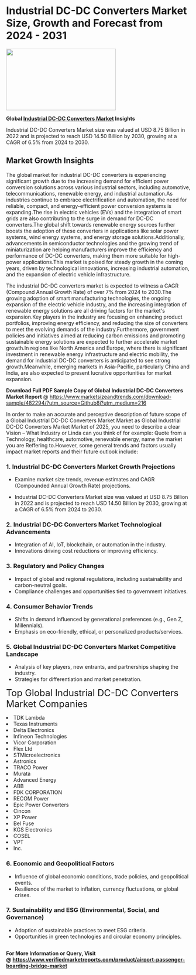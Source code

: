<H1>Industrial DC-DC Converters Market Size, Growth and Forecast from 2024 - 2031</H1><img class="aligncenter size-medium wp-image-584254" src="https://thirdeyenews.in/wp-content/uploads/2024/09/Global-Market-Research-300x168.jpeg" alt="" width="300" height="168" /><p><strong>Global&nbsp;<a href="https://www.marketsizeandtrends.com/download-sample/482294/?utm_source=Github8j?utm_medium=216">Industrial DC-DC Converters Market</a> Insights</strong></p><p>Industrial DC-DC Converters Market size was valued at USD 8.75 Billion in 2022 and is projected to reach USD 14.50 Billion by 2030, growing at a CAGR of 6.5% from 2024 to 2030.</p><p><h2>Market Growth Insights</h2> <p>The global market for industrial DC-DC converters is experiencing significant growth due to the increasing demand for efficient power conversion solutions across various industrial sectors, including automotive, telecommunications, renewable energy, and industrial automation.As industries continue to embrace electrification and automation, the need for reliable, compact, and energy-efficient power conversion systems is expanding.The rise in electric vehicles (EVs) and the integration of smart grids are also contributing to the surge in demand for DC-DC converters.The global shift towards renewable energy sources further boosts the adoption of these converters in applications like solar power systems, wind energy systems, and energy storage solutions.Additionally, advancements in semiconductor technologies and the growing trend of miniaturization are helping manufacturers improve the efficiency and performance of DC-DC converters, making them more suitable for high-power applications.This market is poised for steady growth in the coming years, driven by technological innovations, increasing industrial automation, and the expansion of electric vehicle infrastructure.</p> <p>The industrial DC-DC converters market is expected to witness a CAGR (Compound Annual Growth Rate) of over 7% from 2024 to 2030.The growing adoption of smart manufacturing technologies, the ongoing expansion of the electric vehicle industry, and the increasing integration of renewable energy solutions are all driving factors for the market's expansion.Key players in the industry are focusing on enhancing product portfolios, improving energy efficiency, and reducing the size of converters to meet the evolving demands of the industry.Furthermore, government policies and initiatives aimed at reducing carbon emissions and promoting sustainable energy solutions are expected to further accelerate market growth.In regions like North America and Europe, where there is significant investment in renewable energy infrastructure and electric mobility, the demand for industrial DC-DC converters is anticipated to see strong growth.Meanwhile, emerging markets in Asia-Pacific, particularly China and India, are also expected to present lucrative opportunities for market expansion.<p><span class=""><strong>Download Full PDF Sample Copy of Global Industrial DC-DC Converters Market Report</strong> @ <a href="https://www.marketsizeandtrends.com/download-sample/482294/?utm_source=Github8j?utm_medium=216" target="_blank">https://www.marketsizeandtrends.com/download-sample/482294/?utm_source=Github8j?utm_medium=216</a></span></p><p>In order to make an accurate and perceptive description of future scope of a Global&nbsp;Industrial DC-DC Converters Market Market as Global&nbsp;Industrial DC-DC Converters Market Market of 2025, you need to describe a clear Vision &ndash; What Industry or Linda can you think of for example: Quote from a Technology, healthcare, automotive, renewable energy, name the market you are Reffering to.However, some general trends and factors usually impact market reports and their future outlook include:</p><h3>1.&nbsp;<strong>Industrial DC-DC Converters Market Growth Projections</strong></h3><ul><li>Examine market size trends, revenue estimates and CAGR (Compounded Annual Growth Rate) projections.</li><li><p>Industrial DC-DC Converters Market size was valued at USD 8.75 Billion in 2022 and is projected to reach USD 14.50 Billion by 2030, growing at a CAGR of 6.5% from 2024 to 2030.</p></li></ul><h3>2.&nbsp;<strong>Industrial DC-DC Converters Market Technological Advancements</strong></h3><ul><li>Integration of AI, IoT, blockchain, or automation in the industry.</li><li>Innovations driving cost reductions or improving efficiency.</li></ul><h3>3.&nbsp;<strong>Regulatory and Policy Changes</strong></h3><ul><li>Impact of global and regional regulations, including sustainability and carbon-neutral goals.</li><li>Compliance challenges and opportunities tied to government initiatives.</li></ul><h3>4.&nbsp;<strong>Consumer Behavior Trends</strong></h3><ul><li>Shifts in demand influenced by generational preferences (e.g., Gen Z, Millennials).</li><li>Emphasis on eco-friendly, ethical, or personalized products/services.</li></ul><h3>5.&nbsp;<strong>Global Industrial DC-DC Converters Market Competitive Landscape</strong></h3><ul><li>Analysis of key players, new entrants, and partnerships shaping the industry.</li><li>Strategies for differentiation and market penetration.</li></ul><p data-pm-slice="1 1 []"><span style="color: inherit; font-family: inherit; font-size: 25px;">Top Global Industrial DC-DC Converters Market Companies</span></p><div class="" data-test-id=""><p><li>TDK Lambda</li><li> Texas Instruments</li><li> Delta Electronics</li><li> Infineon Technologies</li><li> Vicor Corporation</li><li> Flex Ltd</li><li> STMicroelectronics</li><li> Astronics</li><li> TRACO Power</li><li> Murata</li><li> Advanced Energy</li><li> ABB</li><li> FDK CORPORATION</li><li> RECOM Power</li><li> Epic Power Converters</li><li> Cincon</li><li> XP Power</li><li> Bel Fuse</li><li> KGS Electronics</li><li> COSEL</li><li> VPT</li><li> Inc.</li></p></div><h3>6.&nbsp;<strong>Economic and Geopolitical Factors</strong></h3><ul><li>Influence of global economic conditions, trade policies, and geopolitical events.</li><li>Resilience of the market to inflation, currency fluctuations, or global crises.</li></ul><h3>7.&nbsp;<strong>Sustainability and ESG (Environmental, Social, and Governance)</strong></h3><ul><li>Adoption of sustainable practices to meet ESG criteria.</li><li>Opportunities in green technologies and circular economy principles.</li></ul><h2><strong style="font-size: 14px;">For More Information or Query, Visit @&nbsp;</strong><a style="background-color: #ffffff; font-size: 14px;" href="https://www.marketsizeandtrends.com/report/industrial-dc-dc-converters-market/" target="_blank">https://www.verifiedmarketreports.com/product/airport-passenger-boarding-bridge-market</a></h2>